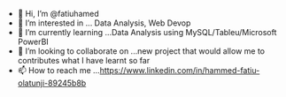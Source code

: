 - 👋 Hi, I’m @fatiuhamed
- 👀 I’m interested in ... Data Analysis, Web Devop
- 🌱 I’m currently learning ...Data Analysis using MySQL/Tableu/Microsoft PowerBI
- 💞️ I’m looking to collaborate on ...new project that would allow me to contributes what I have learnt so far
- 📫 How to reach me ...https://www.linkedin.com/in/hammed-fatiu-olatunji-89245b8b

<!---
fatiuhamed/fatiuhamed is a ✨ special ✨ repository because its `README.md` (this file) appears on your GitHub profile.
You can click the Preview link to take a look at your changes.
--->
